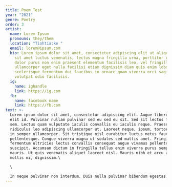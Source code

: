 ```yaml
---
title: Poem Test
year: "2021"
genre: Poetry
order: 3
artist:
  name: Lorem Ipsum
  pronouns: they/them
  location: "Tiohtia:ke "
  email: lorem@ipsum.com
  bio: Lorem ipsum dolor sit amet, consectetur adipiscing elit ut aliquam, purus
    sit amet luctus venenatis, lectus magna fringilla urna, porttitor rhoncus
    dolor purus non enim praesent elementum facilisis leo, vel fringilla est
    ullamcorper eget nulla facilisi etiam dignissim diam quis enim lobortis
    scelerisque fermentum dui faucibus in ornare quam viverra orci sagittis eu
    volutpat odio facilisis.
  ig:
    name: ighandle
    link: https://ig.com
  fb:
    name: facebook name
    link: https://fb.com
text: >-
  Lorem ipsum dolor sit amet, consectetur adipiscing elit. Augue libero elit
  elit id. Pulvinar nullam pulvinar sed eu sed eu sit. Sed sit lectus facilisi
  sem. Lectus quam vulputate iaculis convallis eu iaculis neque. Praesent
  ridiculus leo adipiscing ullamcorper ut. Laoreet neque, ipsum, tortor, gravida
  in semper ullamcorper. Sit tristique nisl curabitur luctus netus faucibus
  pellentesque. Congue viverra magna ut sodales sed mattis amet. Fringilla
  fermentum ultricies lectus convallis consequat augue vivamus pellentesque
  suscipit. Accumsan dictum in fringilla tellus enim viverra purus semper
  mauris. Ut quis venenatis aliquet laoreet nisl. Mauris nibh et arcu at ornare
  mollis mi, dignissim.\

  \

  In neque pulvinar non interdum. Duis nulla pulvinar bibendum egestas. Tristique venenatis pharetra, amet imperdiet mollis non. Ipsum auctor nulla pharetra feugiat vulputate. Morbi amet, amet, odio eget pretium ullamcorper orci, semper. Cras arcu, aliquam nisi, egestas etiam mus vestibulum. Elit posuere ut nec nibh etiam at nec.
---
```

